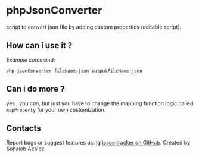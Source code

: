 # phpJsonConverter
script to convert json file by adding custom properties (editable script).
## How can i use it ? 
_Example command:_
```
php jsonConverter fileName.json outputFileName.json
```
## Can i do more ?
yes , you can, but just you have to change the mapping function logic called `mapProperty` for your own customization.

## Contacts
Report bugs or suggest features using [issue tracker on GitHub](https://github.com/sohaieb/phpJsonConverter/issues).
Created by Sohaieb Azaiez
